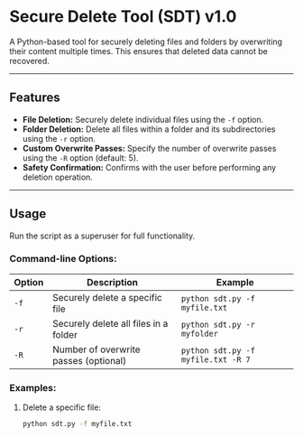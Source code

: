 # Secure Delete Tool (SDT) v1.0

A Python-based tool for securely deleting files and folders by overwriting their content multiple times. This ensures that deleted data cannot be recovered.  

---

## **Features**
- **File Deletion:** Securely delete individual files using the `-f` option.
- **Folder Deletion:** Delete all files within a folder and its subdirectories using the `-r` option.
- **Custom Overwrite Passes:** Specify the number of overwrite passes using the `-R` option (default: 5).
- **Safety Confirmation:** Confirms with the user before performing any deletion operation.

---

## **Usage**

Run the script as a superuser for full functionality.  

### **Command-line Options:**
| Option | Description                              | Example                      |
|--------|------------------------------------------|------------------------------|
| `-f`   | Securely delete a specific file         | `python sdt.py -f myfile.txt` |
| `-r`   | Securely delete all files in a folder   | `python sdt.py -r myfolder` |
| `-R`   | Number of overwrite passes (optional)   | `python sdt.py -f myfile.txt -R 7` |

### **Examples:**
1. Delete a specific file:
   ```bash
   python sdt.py -f myfile.txt
